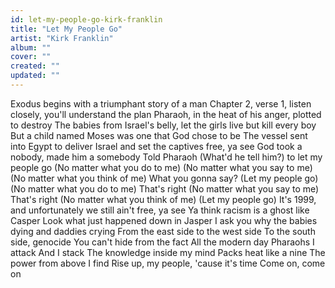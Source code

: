 ```yaml
---
id: let-my-people-go-kirk-franklin
title: "Let My People Go"
artist: "Kirk Franklin"
album: ""
cover: ""
created: ""
updated: ""
---
```


Exodus begins with a triumphant story of a man
Chapter 2, verse 1, listen closely, you'll understand the plan
Pharaoh, in the heat of his anger, plotted to destroy
The babies from Israel's belly, let the girls live but kill every boy
But a child named Moses was one that God chose to be
The vessel sent into Egypt to deliver Israel and set the captives free, ya see
God took a nobody, made him a somebody
Told Pharaoh (What'd he tell him?) to let my people go
(No matter what you do to me)
(No matter what you say to me)
(No matter what you think of me) What you gonna say?
(Let my people go)
(No matter what you do to me) That's right
(No matter what you say to me) That's right
(No matter what you think of me)
(Let my people go)
It's 1999, and unfortunately we still ain't free, ya see
Ya think racism is a ghost like Casper
Look what just happened down in Jasper
I ask you why the babies dying and daddies crying
From the east side to the west side
To the south side, genocide
You can't hide from the fact
All the modern day Pharaohs I attack
And I stack
The knowledge inside my mind
Packs heat like a nine
The power from above I find
Rise up, my people, 'cause it's time
Come on, come on